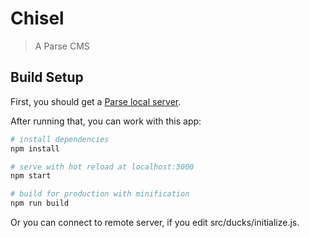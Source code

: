 Chisel
=====================

> A Parse CMS

## Build Setup

First, you should get a [Parse local server](https://github.com/Nes-si/chisel-parse-server).

After running that, you can work with this app:

``` bash
# install dependencies
npm install

# serve with hot reload at localhost:3000
npm start

# build for production with minification
npm run build
```

Or you can connect to remote server, if you edit src/ducks/initialize.js.
